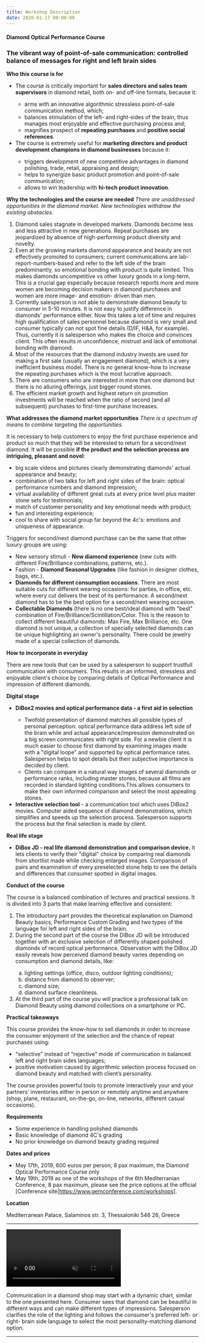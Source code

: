 ```yaml
---
title: Workshop Description
date: 2020-01-17 00:00:00
---
```


#### Diamond Optical Performance Course
### The vibrant way of point-of-sale communication: controlled balance of messages for right and left brain sides

**Who this course is for**
<ul type="disc" class="custom-full-program-padding">
  <li>The course is critically important for <b>sales directors and sales team supervisors</b> in diamond retail, both on- and off-line formats, because it:</li>
  <ul type="circle">
    <li>arms with an innovative algorithmic stressless point-of-sale communication method, which;</li>
    <li>balances stimulation of the left- and right-sides of the brain, thus manages most enjoyable and effective purchasing process and;</li>
    <li>magnifies prospect of <b>repeating purchases</b> and <b>positive social references</b>.</li>
  </ul>
  <li>The course is extremely useful for <b>marketing directors and product development champions in diamond businesses</b> because it:</li>
    <ul type="circle">
      <li>triggers development of new competitive advantages in diamond polishing, trade, retail, appraising and design;</li>
      <li>helps to synergize basic product promotion and point-of-sale communication;</li>
      <li>allows to win leadership with <b>hi-tech product innovation</b>.</li>
    </ul>
</ul>

**Why the technologies and the course are needed**
_There are unaddressed opportunities in the diamond market. New technologies withdraw the existing obstacles._

1. Diamond sales stagnate in developed markets. Diamonds become less and less attractive in new generations. Repeat purchases are jeopardized by absence of high-performing product diversity and novelty.
2. Even at the growing markets diamond appearance and beauty are not effectively promoted to consumers; current communications are lab-report-numbers-based and refer to the left side of the brain predominantly, so emotional bonding with product is quite limited. This makes diamonds uncompetitive vs other luxury goods in a long-term. This is a crucial gap especially because research reports more and more women are becoming decision makers in diamond purchases and women are more image- and emotion- driven  than men.
3. Currently salesperson is not able to demonstrate diamond beauty to consumer in 5-10 minutes. It is not easy to justify difference in diamonds' performance either. Now this takes a lot of time and requires high qualification of sales personnel because diamond is very small and consumer typically can not spot fine details (D/IF, H&A, for example). Thus, currently it is salesperson who makes the choice and convinces client. This often results in unconfidence, mistrust and lack of emotional bonding with diamond.
4. Most of the resources that the diamond industry invests are used for making a first sale (usually an engagement diamond), which is a very inefficient business model. There is no general know-how to increase the repeating purchases which is the most lucrative approach.
5. There are consumers who are interested in more than one diamond but there is no alluring offerings, just bigger round stones.
6. The efficient market growth and highest return on promotion investments will be reached when the ratio of second (and all subsequent) purchases to first-time purchase increases.

**What addresses the diamond market opportunities**
_There is a spectrum of means to combine targeting the opportunities._

It is necessary to help customers to enjoy the first purchase experience and product so much that they will be interested to return for a second/next diamond. It will be possible **if the product and the selection process are intriguing, pleasant and novel**:

* big scale videos and pictures clearly demonstrating diamonds' actual appearance and beauty;
* combination of two talks for left and right sides of the brain: optical performance numbers and diamond impression;
* virtual availability of different great cuts at every price level plus master stone sets for testimonials;
* match of customer personality and key emotional needs with product;
* fun and interesting experience;
* cool to share with social group far beyond the 4c's: emotions and uniqueness of appearance.

Triggers for second/next diamond purchase can be the same that other luxury groups are using:

* New sensory stimuli - **New diamond experience** (new cuts with different Fire/Brilliance combinations, patterns, etc.).
* Fashion - **Diamond Seasonal Upgrades** (like fashion in designer clothes, bags, etc.).
* **Diamonds for different consumption occasions**. There are most suitable cuts for different wearing occasions: for parties, in office, etc. where every cut delivers the best of its performance. A second/next diamond has to be the best option for a second/next wearing occasion.
* **Collectable Diamonds** (there is no one best/ideal diamond with "best" combination of Fire/Brilliance/Scintillation/Color. This is the reason to collect different beautiful diamonds: Max Fire, Max Brilliance, etc. One diamond is not unique, a collection of specially selected diamonds can be unique highlighting an owner's personality. There could be jewelry made of a special collection of diamonds.

**How to incorporate in everyday**

There are new tools that can be used by a salesperson to support trustfull communication with consumers. This results in an informed, stressless and enjoyable client's choice by comparing details of Optical Performance and impression of different diamonds.

**Digital stage**

<ul type="disc" class="custom-full-program-padding">
  <li><b>DiBox2 movies and optical performance data - a first aid in selection</b></li>
  <ul type="circle">
    <li>Twofold presentation of diamond matches all possible types of personal perception: optical performance data address left side of the brain while and actual appearance/impression demonstrated on a big screen communicates with right side. For a newbie client it is much easier to choose first diamond by examining images made with a "digital loope" and supported by optical performance rates. Salesperson helps to spot details but their subjective importance is decided by client.</li>
    <li>Clients can compare in a natural way images of several diamonds or performance ranks, including master stones, because all films are recorded in standard lighting conditions.This allows consumers to make their own informed comparison and select the most appealing stones.</li>
  </ul>
  <li><b>Interactive selection tool</b> - a communication tool which uses DiBox2 movies. Computer aided sequence of diamond demonstrations, which simplifies and speeds up the selection process. Salesperson supports the process but the final selection is made by client.</li>
</ul>

**Real life stage**
<ul type="disc" class="custom-full-program-padding">
  <li><b>DiBox JD - real life diamond demonstration and comparison device.</b> It lets clients to verify their "digital" choice by comparing real diamonds from shortlist made while checking enlarged images. Comparison of pairs and examination of every preselected stone help to see the details and differences that consumer spotted in digital images.</li>
</ul>

**Conduct of the course**

The course is a balanced combination of lectures and practical sessions. It is divided into 3 parts that make learning effective and consistent:

<ol class="custom-full-program-padding">
  <li>The introductory part provides the theoretical explanation on Diamond Beauty basics,  Performance Custom Grading and two types of the language for left and right sides of the brain.</li>
  <li>During the second part of the course the DiBox JD will be introduced together with an exclusive selection of differently shaped polished diamonds of record optical performance. Observation with the DiBox JD easily reveals how perceived diamond beauty varies depending on consumption and diamond details, like:</li>
  <ol type="a">
    <li>lighting settings (office, disco, outdoor lighting conditions);</li>
    <li>distance from diamond to observer;</li>
    <li>diamond size;</li>
    <li>diamond surface cleanliness.</li>
  </ol>
  <li>At the third part of the course you will practice a professional talk on Diamond Beauty using diamond collections on a smartphone or PC.</li>
</ol>

**Practical takeaways**

This course provides the know-how to sell diamonds in order to increase the consumer enjoyment of the selection and the chance of repeat purchases using:

* "selective" instead of "rejective" mode of communication in balanced left and right brain sides languages;
* positive motivation caused by algorithmic selection process focused on diamond beauty and matched with client’s personality.

The course provides powerful tools to promote interactively your and your partners’ inventories either in person or remotely anytime and anywhere (shop, plane, restaurant, on-the-go, on-line, networks, different casual occasions).

**Requirements**

* Some experience in handling polished diamonds
* Basic knowledge of diamond 4C's  grading
* No prior knowledge on diamond beauty grading required

**Dates and prices**

* May 17th, 2019, 600 euros per person, 8 pax maximum, the Diamond Optical Performance Course only
* May 19th, 2019 as one of the workshops of the 6th Mediterranian Conference, 8 pax maximum, please see the price options at the official [Conference site|https://www.gemconference.com/workshops].

**Location**

Mediterranean Palace, Salaminos str. 3, Thessaloniki 546 26, Greece

---

<video autoplay loop muted playsinline src="https://files-cdn.cutwise.com/workshop/Triangular-proximity-2019-05-14_for-presentation3_1.mp4"></video>

Communication in a diamond shop may start with a dynamic chart, similar to the one presented here. Consumer sees that diamond can be beautiful in different ways and can make different types of impressions.
Salesperson clarifies the role of the lighting and follows the consumer's preferred left- or right- brain side language to select the most personality-matching diamond option.

---


